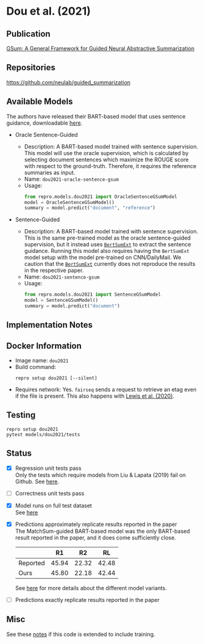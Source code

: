 # Dou et al. (2021)

## Publication
[GSum: A General Framework for Guided Neural Abstractive Summarization](https://arxiv.org/abs/2010.08014)

## Repositories
https://github.com/neulab/guided_summarization

## Available Models
The authors have released their BART-based model that uses sentence guidance, downloadable [here](https://drive.google.com/file/d/1BMKhAh2tG5p8THxugZWMPc7NXqwJDHLw/view?usp=sharing).

- Oracle Sentence-Guided
  - Description: A BART-based model trained with sentence supervision.
  This model will use the oracle supervision, which is calculated by selecting document sentences which maximize the ROUGE score with respect to the ground-truth.
  Therefore, it requires the reference summaries as input.
  - Name: `dou2021-oracle-sentence-gsum`
  - Usage:
    ```python
    from repro.models.dou2021 import OracleSentenceGSumModel
    model = OracleSentenceGSumModel()
    summary = model.predict("document", "reference")
    ```
    
- Sentence-Guided
  - Description: A BART-based model trained with sentence supervision.
  This is the same pre-trained model as the oracle sentence-guided supervision, but it instead uses [`BertSumExt`](https://repro.readthedocs.io/en/latest/models/liu2019.html) to extract the sentence guidance.
  Running this model also requires having the `BertSumExt` model setup with the model pre-trained on CNN/DailyMail.
  We caution that the [`BertSumExt`](https://repro.readthedocs.io/en/latest/models/liu2019.html) currently does not reproduce the results in the respective paper.
  - Name: `dou2021-sentence-gsum`
  - Usage:
    ```python
    from repro.models.dou2021 import SentenceGSumModel
    model = SentenceGSumModel()
    summary = model.predict("document")
    ```
    
## Implementation Notes
    
## Docker Information
- Image name: `dou2021`
- Build command:
  ```shell script
  repro setup dou2021 [--silent]
  ```
- Requires network: Yes.
`fairseq` sends a request to retrieve an etag even if the file is present.
This also happens with [Lewis et al. (2020)](https://repro.readthedocs.io/en/latest/models/lewis2020.html).
  
## Testing
```shell script
repro setup dou2021
pytest models/dou2021/tests
```

## Status
- [x] Regression unit tests pass  
Only the tests which require models from Liu & Lapata (2019) fail on Github.
See [here](https://github.com/danieldeutsch/repro/actions/runs/1071401161).
- [ ] Correctness unit tests pass  
- [x] Model runs on full test dataset  
See [here](https://github.com/danieldeutsch/repro/tree/master/models/dou2021/experiments/reproduce-results)
- [x] Predictions approximately replicate results reported in the paper  
The MatchSum-guided BART-based model was the only BART-based result reported in the paper, and it does come sufficiently close.

  ||R1|R2|RL|
  |-|-|-|-|
  |Reported|45.94|22.32|42.48|
  |Ours|45.80|22.18|42.44|

  See [here](https://github.com/danieldeutsch/repro/tree/master/models/dou2021/experiments/reproduce-results) for more details about the different model variants.
  
- [ ] Predictions exactly replicate results reported in the paper

## Misc
See these [notes](https://github.com/danieldeutsch/repro/blob/master/models/dou2021/Notes.md) if this code is extended to include training.
